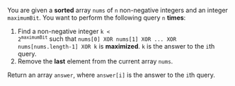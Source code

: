You are given a **sorted** array `nums` of `n` non-negative integers and an integer `maximumBit`. You want to perform the following query `n` **times**:

1. Find a non-negative integer <code>k < 2<sup>maximumBit</sup></code> such that `nums[0] XOR nums[1] XOR ... XOR nums[nums.length-1] XOR k` is **maximized**. `k` is the answer to the `i`th query.
2. Remove the **last** element from the current array `nums`.

Return an array `answer`, where `answer[i]` is the answer to the `i`th query.